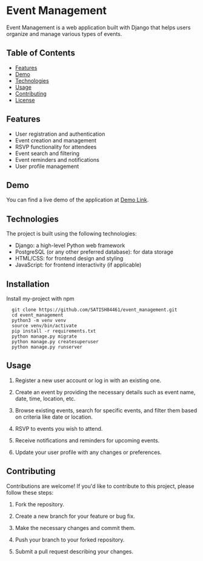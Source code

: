 # Event Management

Event Management is a web application built with Django that helps users organize and manage various types of events.

## Table of Contents

- [Features](#features)
- [Demo](#demo)
- [Technologies](#technologies)
- [Usage](#usage)
- [Contributing](#contributing)
- [License](#license)

## Features

- User registration and authentication
- Event creation and management
- RSVP functionality for attendees
- Event search and filtering
- Event reminders and notifications
- User profile management

## Demo

You can find a live demo of the application at [Demo Link](https://your-demo-link.com).

## Technologies

The project is built using the following technologies:

- Django: a high-level Python web framework
- PostgreSQL (or any other preferred database): for data storage
- HTML/CSS: for frontend design and styling
- JavaScript: for frontend interactivity (if applicable)

## Installation

Install my-project with npm

```shell
  git clone https://github.com/SATISH84461/event_management.git
  cd event_management
  python3 -m venv venv
  source venv/bin/activate
  pip install -r requirements.txt
  python manage.py migrate
  python manage.py createsuperuser
  python manage.py runserver
```
    

## Usage

1. Register a new user account or log in with an existing one.

2. Create an event by providing the necessary details such as event name, date, time, location, etc.

3. Browse existing events, search for specific events, and filter them based on criteria like date or location.

4. RSVP to events you wish to attend.

5. Receive notifications and reminders for upcoming events.

6. Update your user profile with any changes or preferences.

## Contributing

Contributions are welcome! If you'd like to contribute to this project, please follow these steps:

1. Fork the repository.

2. Create a new branch for your feature or bug fix.

3. Make the necessary changes and commit them.

4. Push your branch to your forked repository.

5. Submit a pull request describing your changes.
